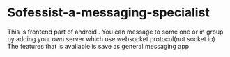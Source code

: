 # Sofessist-a-messaging-specialist
This is frontend part of android . You can message to some one or in group by adding your own server which use websocket protocol(not socket.io).
The features that is available is save as general messaging app
